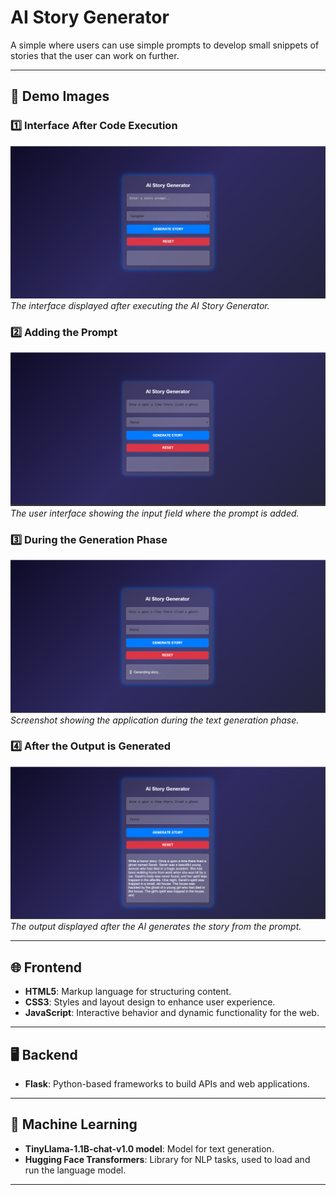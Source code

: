 # AI Story Generator

 A simple where users can use simple prompts to develop small snippets of stories that the user can work on further.

---

## 📸 **Demo Images**

### 1️⃣ **Interface After Code Execution**
![Interface After Code Execution](assets/interface_after_execution.png)  
_The interface displayed after executing the AI Story Generator._

### 2️⃣ **Adding the Prompt**
![Adding the Prompt](assets/adding_prompt.png)  
_The user interface showing the input field where the prompt is added._

### 3️⃣ **During the Generation Phase**
![During the Generation Phase](assets/during_generation.png)  
_Screenshot showing the application during the text generation phase._

### 4️⃣ **After the Output is Generated**
![After the Output is Generated](assets/output_generated.png)  
_The output displayed after the AI generates the story from the prompt._

---

## 🌐 **Frontend**
- **HTML5**: Markup language for structuring content.
- **CSS3**: Styles and layout design to enhance user experience.
- **JavaScript**: Interactive behavior and dynamic functionality for the web.

---

## 🖥️ **Backend**
- **Flask**: Python-based frameworks to build APIs and web applications.

---

## 🤖 **Machine Learning**
- **TinyLlama-1.1B-chat-v1.0 model**: Model for text generation.
- **Hugging Face Transformers**: Library for NLP tasks, used to load and run the language model.

---

